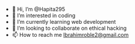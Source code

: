 - 👋 Hi, I’m @Hapita295
- 👀 I’m interested in coding 
- 🌱 I’m currently learning web development
- 💞️ I’m looking to collaborate on ethical hacking
- 📫 How to reach me Ibrahimroble2@gmail.com

<!---
Hapita295/Hapita295 is a ✨ special ✨ repository because its `README.md` (this file) appears on your GitHub profile.
You can click the Preview link to take a look at your changes.
--->

